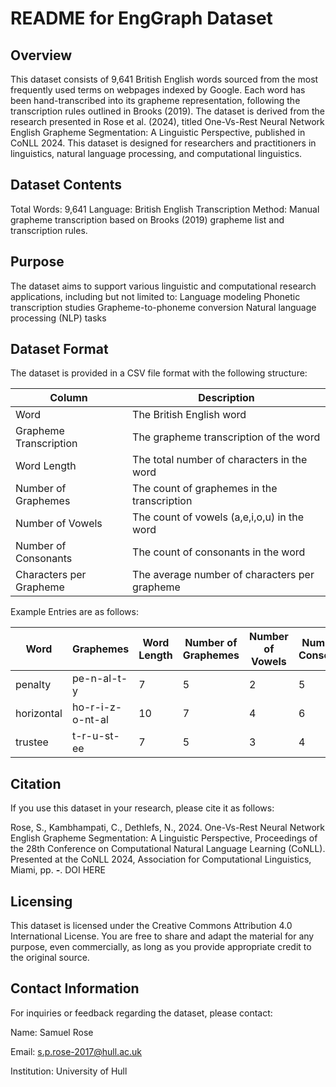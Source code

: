 # README for EngGraph Dataset

## Overview
This dataset consists of 9,641 British English words sourced from the most frequently used terms on webpages indexed by Google. Each word has been hand-transcribed into its grapheme representation, following the transcription rules outlined in Brooks (2019). The dataset is derived from the research presented in Rose et al. (2024), titled One-Vs-Rest Neural Network English Grapheme Segmentation: A Linguistic Perspective, published in CoNLL 2024. This dataset is designed for researchers and practitioners in linguistics, natural language processing, and computational linguistics.

## Dataset Contents
Total Words: 9,641
Language: British English
Transcription Method: Manual grapheme transcription based on Brooks (2019) grapheme list and transcription rules.

## Purpose
The dataset aims to support various linguistic and computational research applications, including but not limited to:
  Language modeling
  Phonetic transcription studies
  Grapheme-to-phoneme conversion
  Natural language processing (NLP) tasks

## Dataset Format
The dataset is provided in a CSV file format with the following structure:

|Column	|Description|
|-------|-----------|
| Word | The British English word |
| Grapheme Transcription | The grapheme transcription of the word |
| Word Length | The total number of characters in the word |
| Number of Graphemes | The count of graphemes in the transcription |
| Number of Vowels | The count of vowels (a,e,i,o,u) in the word |
| Number of Consonants | The count of consonants in the word |
| Characters per Grapheme | The average number of characters per grapheme |

Example Entries are as follows:

| Word | Graphemes | Word Length | Number of Graphemes | Number of Vowels | Number of Consonants | Characters per Grapheme |
|------|-----------|-------------|---------------------|------------------|----------------------|-------------------------|
| penalty | pe-n-al-t-y | 7 | 5 | 2 | 5 | 1.4 |
| horizontal | ho-r-i-z-o-nt-al | 10 | 7 | 4 | 6 | 1.42857 |
| trustee | t-r-u-st-ee | 7 | 5 | 3 | 4 | 1.4 |

 ## Citation
If you use this dataset in your research, please cite it as follows:

Rose, S., Kambhampati, C., Dethlefs, N., 2024. One-Vs-Rest Neural Network English Grapheme Segmentation: A Linguistic Perspective, Proceedings of the 28th Conference on Computational Natural Language Learning (CoNLL). Presented at the CoNLL 2024, Association for Computational Linguistics, Miami, pp. ___-___. DOI HERE

## Licensing
This dataset is licensed under the Creative Commons Attribution 4.0 International License. You are free to share and adapt the material for any purpose, even commercially, as long as you provide appropriate credit to the original source.

## Contact Information
For inquiries or feedback regarding the dataset, please contact:

Name: Samuel Rose

Email: s.p.rose-2017@hull.ac.uk

Institution: University of Hull
